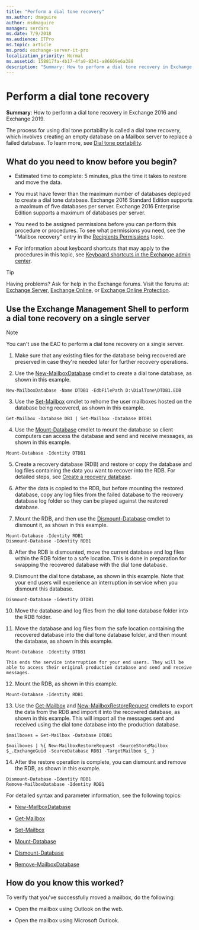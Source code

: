 ```yaml
---
title: "Perform a dial tone recovery"
ms.author: dmaguire
author: msdmaguire
manager: serdars
ms.date: 7/9/2018
ms.audience: ITPro
ms.topic: article
ms.prod: exchange-server-it-pro
localization_priority: Normal
ms.assetid: 158817fa-4b17-4fa9-8341-a86609e6a388
description: "Summary: How to perform a dial tone recovery in Exchange Server."
---
```


# Perform a dial tone recovery

 **Summary**: How to perform a dial tone recovery in Exchange 2016 and Exchange 2019.
  
The process for using dial tone portability is called a dial tone recovery, which involves creating an empty database on a Mailbox server to replace a failed database. To learn more, see [Dial tone portability](dial-tone-portability.md).
  
## What do you need to know before you begin?

- Estimated time to complete: 5 minutes, plus the time it takes to restore and move the data.
    
- You must have fewer than the maximum number of databases deployed to create a dial tone database. Exchange 2016 Standard Edition supports a maximum of five databases per server. Exchange 2016 Enterprise Edition supports a maximum of databases per server.
    
- You need to be assigned permissions before you can perform this procedure or procedures. To see what permissions you need, see the "Mailbox recovery" entry in the [Recipients Permissions](../../permissions/feature-permissions/recipient-permissions.md) topic.
    
- For information about keyboard shortcuts that may apply to the procedures in this topic, see [Keyboard shortcuts in the Exchange admin center](../../about-documentation/exchange-admin-center-keyboard-shortcuts.md).
    
> [!TIP]
> Having problems? Ask for help in the Exchange forums. Visit the forums at: [Exchange Server](https://go.microsoft.com/fwlink/p/?linkId=60612), [Exchange Online](https://go.microsoft.com/fwlink/p/?linkId=267542), or [Exchange Online Protection](https://go.microsoft.com/fwlink/p/?linkId=285351).
  
## Use the Exchange Management Shell to perform a dial tone recovery on a single server

> [!NOTE]
> You can't use the EAC to perform a dial tone recovery on a single server.
  
1. Make sure that any existing files for the database being recovered are preserved in case they're needed later for further recovery operations.
    
2. Use the [New-MailboxDatabase](http://technet.microsoft.com/library/5008090b-e776-4ff6-807c-208e00f4daab.aspx) cmdlet to create a dial tone database, as shown in this example.
    
  ```
  New-MailboxDatabase -Name DTDB1 -EdbFilePath D:\DialTone\DTDB1.EDB
  ```

3. Use the [Set-Mailbox](http://technet.microsoft.com/library/a0d413b9-d949-4df6-ba96-ac0906dedae2.aspx) cmdlet to rehome the user mailboxes hosted on the database being recovered, as shown in this example.
    
  ```
  Get-Mailbox -Database DB1 | Set-Mailbox -Database DTDB1
  ```

4. Use the [Mount-Database](http://technet.microsoft.com/library/76a57f6a-a6c6-4c65-abf8-190522d47037.aspx) cmdlet to mount the database so client computers can access the database and send and receive messages, as shown in this example.
    
  ```
  Mount-Database -Identity DTDB1
  ```

5. Create a recovery database (RDB) and restore or copy the database and log files containing the data you want to recover into the RDB. For detailed steps, see [Create a recovery database](create-recovery-dbs.md).
    
6. After the data is copied to the RDB, but before mounting the restored database, copy any log files from the failed database to the recovery database log folder so they can be played against the restored database.
    
7. Mount the RDB, and then use the [Dismount-Database](http://technet.microsoft.com/library/e261955b-a9f0-4d87-bf56-f9e67ea5ba3f.aspx) cmdlet to dismount it, as shown in this example.
    
  ```
  Mount-Database -Identity RDB1
  Dismount-Database -Identity RDB1
  ```

8. After the RDB is dismounted, move the current database and log files within the RDB folder to a safe location. This is done in preparation for swapping the recovered database with the dial tone database.
    
9. Dismount the dial tone database, as shown in this example. Note that your end users will experience an interruption in service when you dismount this database.
    
  ```
  Dismount-Database -Identity DTDB1
  ```

10. Move the database and log files from the dial tone database folder into the RDB folder.
    
11. Move the database and log files from the safe location containing the recovered database into the dial tone database folder, and then mount the database, as shown in this example.
    
  ```
  Mount-Database -Identity DTDB1
  ```

    This ends the service interruption for your end users. They will be able to access their original production database and send and receive messages.
    
12. Mount the RDB, as shown in this example.
    
  ```
  Mount-Database -Identity RDB1
  ```

13. Use the [Get-Mailbox](http://technet.microsoft.com/library/8a5a6eb9-4a75-47f9-ae3b-a3ba251cf9a8.aspx) and [New-MailboxRestoreRequest](http://technet.microsoft.com/library/0b67defd-3c6c-4470-acfa-7f22a6c1d2bd.aspx) cmdlets to export the data from the RDB and import it into the recovered database, as shown in this example. This will import all the messages sent and received using the dial tone database into the production database.
    
  ```
  $mailboxes = Get-Mailbox -Database DTDB1
  ```

  ```
  $mailboxes | %{ New-MailboxRestoreRequest -SourceStoreMailbox $_.ExchangeGuid -SourceDatabase RDB1 -TargetMailbox $_ }
  
  ```

14. After the restore operation is complete, you can dismount and remove the RDB, as shown in this example.
    
  ```
  Dismount-Database -Identity RDB1
  Remove-MailboxDatabase -Identity RDB1
  ```

For detailed syntax and parameter information, see the following topics:
  
- [New-MailboxDatabase](http://technet.microsoft.com/library/5008090b-e776-4ff6-807c-208e00f4daab.aspx)
    
- [Get-Mailbox](http://technet.microsoft.com/library/8a5a6eb9-4a75-47f9-ae3b-a3ba251cf9a8.aspx)
    
- [Set-Mailbox](http://technet.microsoft.com/library/a0d413b9-d949-4df6-ba96-ac0906dedae2.aspx)
    
- [Mount-Database](http://technet.microsoft.com/library/76a57f6a-a6c6-4c65-abf8-190522d47037.aspx)
    
- [Dismount-Database](http://technet.microsoft.com/library/e261955b-a9f0-4d87-bf56-f9e67ea5ba3f.aspx)
    
- [Remove-MailboxDatabase](http://technet.microsoft.com/library/4d07d736-1dd7-43af-9f54-37d7c648572e.aspx)
    
## How do you know this worked?

To verify that you've successfully moved a mailbox, do the following:
  
- Open the mailbox using Outlook on the web.
    
- Open the mailbox using Microsoft Outlook.
    

